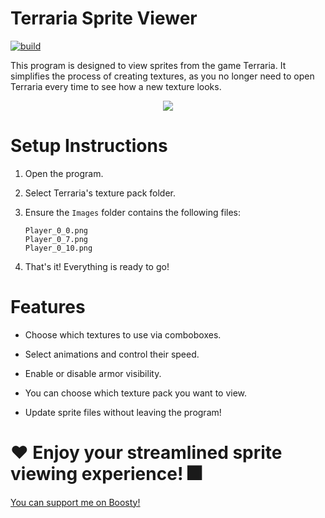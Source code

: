 # Terraria Sprite Viewer 
[![build](https://github.com/Digital-Twilight/TerrariaSpriteViewer/actions/workflows/build.yml/badge.svg)](https://github.com/Digital-Twilight/TerrariaSpriteViewer/actions/workflows/build.yml)


This program is designed to view sprites from the game Terraria. It simplifies the process of creating textures, as you no longer need to open Terraria every time to see how a new texture looks.

<p align="center"><img src="https://github.com/user-attachments/assets/a7434648-53ae-4276-9a2d-8a22ff2694f2?raw=true)"/></p>

# Setup Instructions
1) Open the program.

2) Select Terraria's texture pack folder.

3) Ensure the <code>Images</code> folder contains the following files:
    ```
    Player_0_0.png
    Player_0_7.png
    Player_0_10.png
    ```

4) That's it! Everything is ready to go!

# Features
- Choose which textures to use via comboboxes.

- Select animations and control their speed.

- Enable or disable armor visibility.

- You can choose which texture pack you want to view.

- Update sprite files without leaving the program!

# ❤️ Enjoy your streamlined sprite viewing experience! 🎆

[You can support me on Boosty!](https://boosty.to/digital-twilight)
